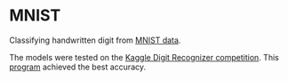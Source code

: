 # MNIST
Classifying handwritten digit from [MNIST data](http://yann.lecun.com/exdb/mnist/). 

The models were tested on the [Kaggle Digit Recognizer competition](https://www.kaggle.com/c/digit-recognizer). This [program](https://github.com/Thang30/MNIST/blob/master/complex_convolution_NN.py) achieved the best accuracy.
  

